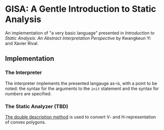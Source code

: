 # GISA: A Gentle Introduction to Static Analysis
An implementation of "a very basic language" presented in
*Introduction to Static Analysis: An Abstract Interpretation Perspective* by
Kwangkeun Yi and Xavier Rival.

## Implementation
### The Interpreter
The interpreter implements the presented langauge as-is, with a point to be
noted: the syntax for the arguments to the `init` statement and the syntax for
*numbers* are specified.

### The Static Analyzer (TBD)
[The double description method](https://mathscinet.ams.org/mathscinet-getitem?mr=0060202)
is used to convert V- and H-representation of convex polygons.
